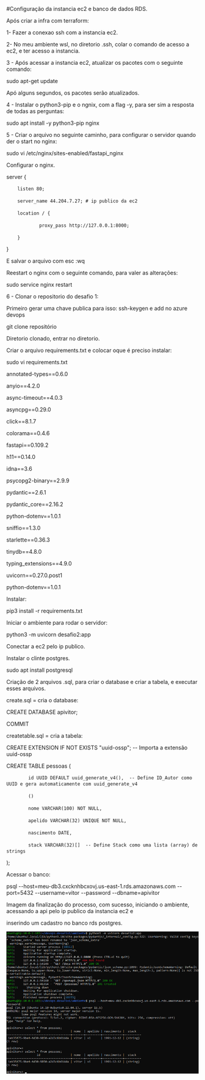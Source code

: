 #Configuração da instancia ec2 e banco de dados RDS.

Após criar a infra com terraform:

1- Fazer a conexao ssh com a instancia ec2.

2- No meu ambiente wsl, no diretorio .ssh, colar o comando de acesso a ec2, e ter acesso a instancia.

3 - Após acessar a instancia ec2, atualizar os pacotes com o seguinte comando:

sudo apt-get update

Apó alguns segundos, os pacotes serão atualizados.

4 - Instalar o python3-pip e o ngnix, com a flag -y, para ser sim a resposta de todas as perguntas:

sudo apt install -y python3-pip nginx

5 - Criar o arquivo no seguinte caminho, para configurar o servidor quando der o start no nginx:

sudo vi /etc/nginx/sites-enabled/fastapi_nginx

Configurar o nginx.

server {

        listen 80;

        server_name 44.204.7.27; # ip publico da ec2

        location / {

                proxy_pass http://127.0.0.1:8000;

        }

}

E salvar o arquivo com esc :wq

Reestart o nginx com o seguinte comando, para valer as alterações:

sudo service nginx restart

6 - Clonar o repositorio do desafio 1:

Primeiro gerar uma chave publica para isso: ssh-keygen e add no azure devops

git clone repositório

Diretorio clonado, entrar no diretorio.

Criar o arquivo requirements.txt e colocar oque é preciso instalar:

sudo vi requirements.txt

annotated-types==0.6.0

anyio==4.2.0

async-timeout==4.0.3

asyncpg==0.29.0

click==8.1.7

colorama==0.4.6

fastapi==0.109.2

h11==0.14.0

idna==3.6

psycopg2-binary==2.9.9

pydantic==2.6.1

pydantic_core==2.16.2

python-dotenv==1.0.1

sniffio==1.3.0

starlette==0.36.3

tinydb==4.8.0

typing_extensions==4.9.0

uvicorn==0.27.0.post1

python-dotenv==1.0.1

Instalar:

pip3 install -r requirements.txt

Iniciar o ambiente para rodar o servidor:

python3 -m uvicorn desafio2:app

Conectar a ec2 pelo ip publico.

Instalar o clinte postgres.

sudo apt install postgresql

Criação de 2 arquivos .sql, para criar o database e criar a tabela, e executar esses arquivos.

create.sql = cria o database:

CREATE DATABASE apivitor;

COMMIT

createtable.sql = cria a tabela:

CREATE EXTENSION IF NOT EXISTS "uuid-ossp";  -- Importa a extensão uuid-ossp

CREATE TABLE pessoas (

            id UUID DEFAULT uuid_generate_v4(),  -- Define ID_Autor como UUID e gera automaticamente com uuid_generate_v4

            ()

            nome VARCHAR(100) NOT NULL,

            apelido VARCHAR(32) UNIQUE NOT NULL,

            nascimento DATE,

            stack VARCHAR(32)[]  -- Define Stack como uma lista (array) de strings

);

Acessar o banco:

psql --host=meu-db3.cxcknhbcxovj.us-east-1.rds.amazonaws.com --port=5432 --username=vitor --password --dbname=apivitor


Imagem da finalização do processo, com sucesso, iniciando o ambiente, acessando a api pelo ip publico da instancia ec2 e

inserindo um cadastro no banco rds postgres.

![alt text](image.png)